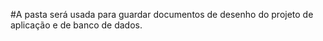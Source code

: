 #A pasta será usada para guardar documentos de desenho do projeto de aplicação e de banco de dados.
